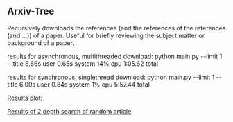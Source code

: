 ## Arxiv-Tree

Recursively downloads the references (and the references of the references (and ...)) of a paper. Useful for briefly reviewing the subject matter or background of a paper.

results for asynchronous, multithreaded download:
python main.py --limit 1 --title   8.66s user 0.65s system 14% cpu 1:05.62 total

results for synchronous, singlethread download:
python main.py --limit 1 --title   6.00s user 0.84s system 1% cpu 5:57.44 total

Results plot:

[Results of 2 depth search of random article](./showcase.png)
